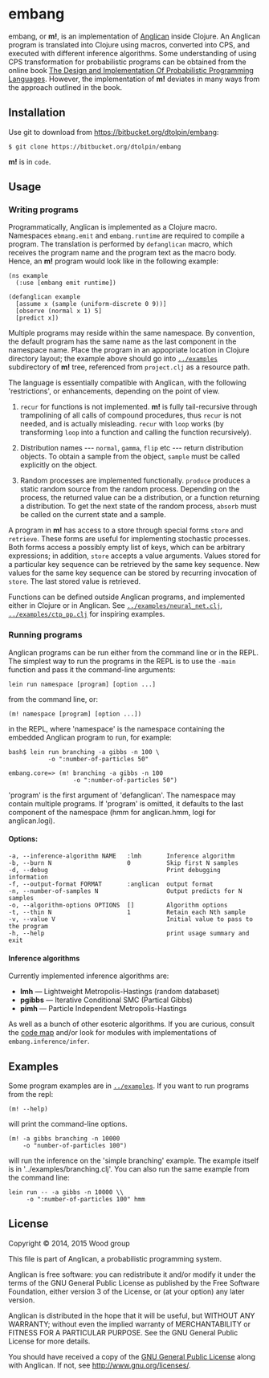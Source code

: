 # embang

embang, or __m!__, is an implementation of
[Anglican](http://www.robots.ox.ac.uk/~fwood/anglican/) inside
Clojure. An Anglican program is translated into Clojure using
macros, converted into CPS, and executed with different
inference algorithms. Some understanding of using CPS
transformation for probabilistic programs can be obtained from
the online book [The Design and Implementation Of Probabilistic
Programming Languages](http://dippl.org/). However, the
implementation of __m!__  deviates in many ways from the approach
outlined in the book.

## Installation

Use git to download from https://bitbucket.org/dtolpin/embang:

    $ git clone https://bitbucket.org/dtolpin/embang

__m!__ is in `code`.

## Usage

### Writing programs

Programmatically, Anglican is implemented as a Clojure macro.
Namespaces `ebmang.emit` and `embang.runtime` are required
to compile a program. The translation is performed by
`defanglican` macro, which receives the program name and
the program text as the macro body. Hence, an __m!__ program
would look like in the following example:

    (ns example
      (:use [embang emit runtime])

    (defanglican example
      [assume x (sample (uniform-discrete 0 9))]
      [observe (normal x 1) 5]
      [predict x])

Multiple programs may reside within the same namespace.  By
convention, the default program has the same name as the last
component in the namespace name.  Place the program in an
appopriate location in Clojure directory layout; the example
above should go into [`../examples`](../examples/) subdirectory
of __m!__ tree, referenced from `project.clj` as a resource
path.

The language is essentially compatible with Anglican, with 
the following 'restrictions', or enhancements, depending on the
point of view. 

  1. `recur` for functions is not implemented. __m!__ is fully
  tail-recursive through trampolining of all calls of compound
  procedures, thus `recur` is not needed, and is actually
  misleading. `recur` with `loop` works (by transforming `loop`
  into a function and calling the function recursively).

  2. Distribution names --- `normal`, `gamma`, `flip` etc --- 
  return distribution objects. To obtain a sample from the
  object, `sample` must be called explicitly on the object.

  3. Random processes are implemented functionally. `produce`
  produces a static random source from the random process.
  Depending on the process, the returned value can be a 
  distribution, or a function returning a distribution. 
  To get the next state of the random process, `absorb` must
  be called on the current state and a sample.

A program in __m!__  has access to a store through special
forms `store` and `retrieve`. These forms are useful for
implementing stochastic processes. Both forms access a
possibly empty list of keys, which can be arbitrary
expressions; in addition, `store` accepts a value arguments.
Values stored for a particular key sequence can be retrieved
by the same key sequence. New values for the same key
sequence can be stored by recurring invocation of `store`.
The last stored value is retrieved.

Functions can be defined outside Anglican programs, and
implemented either in Clojure or in Anglican. See 
[`../examples/neural_net.clj`](../examples/neural_net.clj),
[`../examples/ctp_pp.clj`](../examples/ctp_pp.clj)
for inspiring examples.

### Running programs

Anglican programs can be run either from the command line
or in the REPL. The simplest way to run the programs in the
REPL is to use the `-main` function and pass it the command-line
arguments:

    lein run namespace [program] [option ...]

from the command line, or:

    (m! namespace [program] [option ...])

in the REPL, where 'namespace' is the namespace containing the
embedded Anglican program to run, for example:

    bash$ lein run branching -a gibbs -n 100 \
               -o ":number-of-particles 50"

    embang.core=> (m! branching -a gibbs -n 100
                      -o ":number-of-particles 50")
               
'program' is the first argument of 'defanglican'. The namespace
may contain multiple programs. If 'program' is omitted, it defaults
to the last component of the namespace (hmm for anglican.hmm,
logi for anglican.logi).

#### Options:

    -a, --inference-algorithm NAME   :lmh       Inference algorithm
    -b, --burn N                     0          Skip first N samples
    -d, --debug                                 Print debugging information
    -f, --output-format FORMAT       :anglican  output format
    -n, --number-of-samples N                   Output predicts for N samples
    -o, --algorithm-options OPTIONS  []         Algorithm options
    -t, --thin N                     1          Retain each Nth sample
    -v, --value V                               Initial value to pass to the program
    -h, --help                                  print usage summary and exit

#### Inference algorithms

Currently implemented inference algorithms are:

 * **lmh** &mdash; Lightweight Metropolis-Hastings (random
   databaset)
 * **pgibbs** &mdash; Iterative Conditional SMC (Partical
   Gibbs)
 * **pimh** &mdash; Particle Independent Metropolis-Hastings

As well as a bunch of other esoteric algorithms. If you are
curious, consult the [code map](doc/codemap.md) and/or look
for modules with implementations of `embang.inference/infer`.
  
## Examples

Some program examples are in [`../examples`](../examples/).
If you want to run programs from the repl:

    (m! --help)

will print the command-line options.

    (m! -a gibbs branching -n 10000
        -o "number-of-particles 100")

will run the inference on the 'simple branching' example. The
example itself is in '../examples/branching.clj'. You can also
run the same example from the command line:

    lein run -- -a gibbs -n 10000 \\
         -o ":number-of-particles 100" hmm

## License

Copyright © 2014, 2015 Wood group

This file is part of Anglican, a probabilistic programming system.

Anglican is free software: you can redistribute it and/or modify
it under the terms of the GNU General Public License as published by
the Free Software Foundation, either version 3 of the License, or
(at your option) any later version.

Anglican is distributed in the hope that it will be useful,
but WITHOUT ANY WARRANTY; without even the implied warranty of
MERCHANTABILITY or FITNESS FOR A PARTICULAR PURPOSE.  See the
GNU General Public License for more details.

You should have received a copy of the [GNU General Public
License](gpl-3.0.txt) along with Anglican.  If not, see
<http://www.gnu.org/licenses/>.
